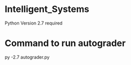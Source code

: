 # Intelligent_Systems

Python Version 2.7 required

# Command to run autograder
py -2.7 autograder.py
